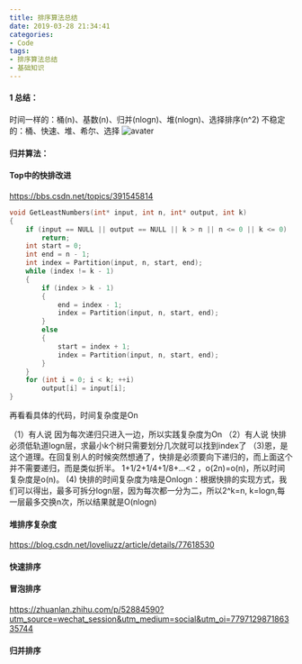 ```yaml
---
title: 排序算法总结
date: 2019-03-28 21:34:41
categories: 
- Code
tags:
- 排序算法总结
- 基础知识 
---
```


#### 1 总结：
时间一样的：桶(n)、基数(n)、归并(nlogn)、堆(nlogn)、选择排序(n^2)
不稳定的：桶、快速、堆、希尔、选择
![avater](1.jpg)


#### 归并算法：


#### Top中的快排改进
https://bbs.csdn.net/topics/391545814
```c
void GetLeastNumbers(int* input, int n, int* output, int k)
{
    if (input == NULL || output == NULL || k > n || n <= 0 || k <= 0)
        return;
    int start = 0;
    int end = n - 1;
    int index = Partition(input, n, start, end);
    while (index != k - 1)
    {
        if (index > k - 1)
        {
            end = index - 1;
            index = Partition(input, n, start, end);
        }
        else
        {
            start = index + 1;
            index = Partition(input, n, start, end);
        }
    }
    for (int i = 0; i < k; ++i)
        output[i] = input[i];
}
```
再看看具体的代码，时间复杂度是On

（1）有人说 因为每次递归只进入一边，所以实践复杂度为On
（2）有人说 快排必须低轨道logn层，求最小k个树只需要划分几次就可以找到index了
（3)恩，是这个道理。在回复别人的时候突然想通了，快排是必须要向下递归的，而上面这个并不需要递归，而是类似折半。
1+1/2+1/4+1/8+...<2    ，o(2n)=o(n)，所以时间复杂度是o(n)。
 (4) 快排的时间复杂度为啥是Onlogn：根据快排的实现方式，我们可以得出，最多可拆分logn层，因为每次都一分为二，所以2^k=n, k=logn,每一层最多交换n次，所以结果就是O(nlogn)

#### 堆排序复杂度
 https://blog.csdn.net/loveliuzz/article/details/77618530

#### 快速排序


#### 冒泡排序



https://zhuanlan.zhihu.com/p/52884590?utm_source=wechat_session&utm_medium=social&utm_oi=779712987186335744
#### 归并排序